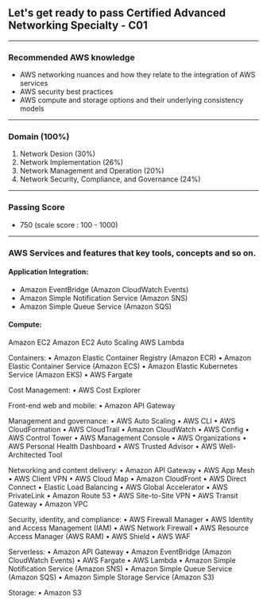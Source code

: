 ## Let's get ready to pass Certified Advanced Networking Specialty - C01

---

### Recommended AWS knowledge
- AWS networking nuances and how they relate to the integration of AWS services
- AWS security best practices
- AWS compute and storage options and their underlying consistency models

---

### Domain (100%)
1. Network Desion (30%) 
2. Network Implementation (26%)
3. Network Management and Operation (20%)
4. Network Security, Compliance, and Governance (24%)

---

### Passing Score
- 750 (scale score : 100 - 1000)

---

### AWS Services and features that key tools, concepts and so on.
#### Application Integration:
- Amazon EventBridge (Amazon CloudWatch Events)
- Amazon Simple Notification Service (Amazon SNS)
- Amazon Simple Queue Service (Amazon SQS)


#### Compute:
Amazon EC2
Amazon EC2 Auto Scaling
AWS Lambda


Containers:
• Amazon Elastic Container Registry (Amazon ECR)
• Amazon Elastic Container Service (Amazon ECS)
• Amazon Elastic Kubernetes Service (Amazon EKS)
• AWS Fargate

Cost Management:
• AWS Cost Explorer

Front-end web and mobile:
• Amazon API Gateway

Management and governance:
• AWS Auto Scaling
• AWS CLI
• AWS CloudFormation
• AWS CloudTrail
• Amazon CloudWatch
• AWS Config
• AWS Control Tower
• AWS Management Console
• AWS Organizations
• AWS Personal Health Dashboard
• AWS Trusted Advisor
• AWS Well-Architected Tool

Networking and content delivery:
• Amazon API Gateway
• AWS App Mesh
• AWS Client VPN
• AWS Cloud Map
• Amazon CloudFront
• AWS Direct Connect
• Elastic Load Balancing
• AWS Global Accelerator
• AWS PrivateLink
• Amazon Route 53
• AWS Site-to-Site VPN
• AWS Transit Gateway
• Amazon VPC

Security, identity, and compliance:
• AWS Firewall Manager
• AWS Identity and Access Management (IAM)
• AWS Network Firewall
• AWS Resource Access Manager (AWS RAM)
• AWS Shield
• AWS WAF

Serverless:
• Amazon API Gateway
• Amazon EventBridge (Amazon CloudWatch Events)
• AWS Fargate
• AWS Lambda
• Amazon Simple Notification Service (Amazon SNS)
• Amazon Simple Queue Service (Amazon SQS)
• Amazon Simple Storage Service (Amazon S3)

Storage:
• Amazon S3
